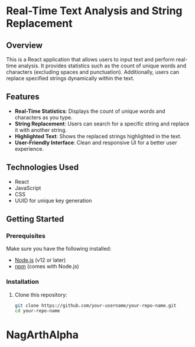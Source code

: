 # Real-Time Text Analysis and String Replacement

## Overview

This is a React application that allows users to input text and perform real-time analysis. It provides statistics such as the count of unique words and characters (excluding spaces and punctuation). Additionally, users can replace specified strings dynamically within the text.

## Features

- **Real-Time Statistics**: Displays the count of unique words and characters as you type.
- **String Replacement**: Users can search for a specific string and replace it with another string.
- **Highlighted Text**: Shows the replaced strings highlighted in the text.
- **User-Friendly Interface**: Clean and responsive UI for a better user experience.

## Technologies Used

- React
- JavaScript
- CSS
- UUID for unique key generation

## Getting Started

### Prerequisites

Make sure you have the following installed:

- [Node.js](https://nodejs.org/) (v12 or later)
- [npm](https://www.npmjs.com/) (comes with Node.js)

### Installation

1. Clone this repository:
   ```bash
   git clone https://github.com/your-username/your-repo-name.git
   cd your-repo-name
   ```

# NagArthAlpha
